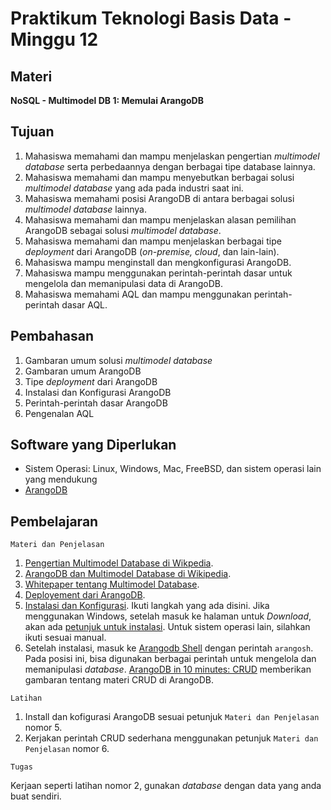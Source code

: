 # Praktikum Teknologi Basis Data - Minggu 12

## Materi

**NoSQL - Multimodel DB 1: Memulai ArangoDB**

## Tujuan

1.  Mahasiswa memahami dan mampu menjelaskan pengertian *multimodel database* serta perbedaannya dengan berbagai tipe database lainnya.
2.  Mahasiswa memahami dan mampu menyebutkan berbagai solusi *multimodel database* yang ada pada industri saat ini.
3.  Mahasiswa memahami posisi ArangoDB di antara berbagai solusi *multimodel database* lainnya.
4.  Mahasiswa memahami dan mampu menjelaskan alasan pemilihan ArangoDB sebagai solusi *multimodel database*.
5.  Mahasiswa memahami dan mampu menjelaskan berbagai tipe *deployment* dari ArangoDB (*on-premise, cloud*, dan lain-lain).
6.  Mahasiswa mampu menginstall dan mengkonfigurasi ArangoDB.
7.  Mahasiswa mampu menggunakan perintah-perintah dasar untuk mengelola dan memanipulasi data di ArangoDB.
8.  Mahasiswa memahami AQL dan mampu menggunakan perintah-perintah dasar AQL. 

## Pembahasan

1.  Gambaran umum solusi *multimodel database*
2.  Gambaran umum ArangoDB
3.  Tipe *deployment* dari ArangoDB
4.  Instalasi dan Konfigurasi ArangoDB
5.  Perintah-perintah dasar ArangoDB
6.  Pengenalan AQL

## Software yang Diperlukan

* Sistem Operasi: Linux, Windows, Mac, FreeBSD, dan sistem operasi lain yang mendukung 
* [ArangoDB](https://www.arangodb.com/download-major/)

## Pembelajaran

```
Materi dan Penjelasan
```

1.  [Pengertian Multimodel Database di Wikpedia](https://en.wikipedia.org/wiki/Multi-model_database).
2.  [ArangoDB dan Multimodel Database di Wikipedia](https://en.wikipedia.org/wiki/ArangoDB).
3.  [Whitepaper tentang Multimodel Database](https://www.arangodb.com/arangodb-white-papers/white-paper-multi-model-database/).
4.  [Deployement dari ArangoDB](https://www.arangodb.com/docs/stable/deployment.html).
5.  [Instalasi dan Konfigurasi](https://www.arangodb.com/docs/stable/getting-started-installation.html). Ikuti langkah yang ada disini. Jika menggunakan Windows, setelah masuk ke halaman untuk *Download*, akan ada [petunjuk untuk instalasi](https://www.arangodb.com/docs/stable/installation-windows.html). Untuk sistem operasi lain, silahkan ikuti sesuai manual.
6.  Setelah instalasi, masuk ke [Arangodb Shell](https://www.arangodb.com/docs/stable/programs-arangosh.html) dengan perintah `arangosh`. Pada posisi ini, bisa digunakan berbagai perintah untuk mengelola dan memanipulasi *database*. [ArangoDB in 10 minutes: CRUD](https://www.arangodb.com/tutorials/arangodb-crud/) memberikan gambaran tentang materi CRUD di ArangoDB.

```
Latihan
```

1.  Install dan kofigurasi ArangoDB sesuai petunjuk `Materi dan Penjelasan` nomor 5.
2.  Kerjakan perintah CRUD sederhana menggunakan petunjuk `Materi dan Penjelasan` nomor 6.

```
Tugas
```

Kerjaan seperti latihan nomor 2, gunakan *database* dengan data yang anda buat sendiri.

